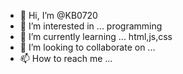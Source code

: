 - 👋 Hi, I’m @KB0720
- 👀 I’m interested in ... programming
- 🌱 I’m currently learning ... html,js,css
- 💞️ I’m looking to collaborate on ...
- 📫 How to reach me ...

<!---
KB0720/KB0720 is a ✨ special ✨ repository because its `README.md` (this file) appears on your GitHub profile.
You can click the Preview link to take a look at your changes.
--->
